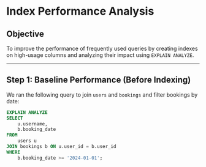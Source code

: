 # Index Performance Analysis

## Objective
To improve the performance of frequently used queries by creating indexes on high-usage columns and analyzing their impact using `EXPLAIN ANALYZE`.

---

## Step 1: Baseline Performance (Before Indexing)

We ran the following query to join `users` and `bookings` and filter bookings by date:

```sql
EXPLAIN ANALYZE
SELECT
    u.username,
    b.booking_date
FROM
    users u
JOIN bookings b ON u.user_id = b.user_id
WHERE
    b.booking_date >= '2024-01-01';
